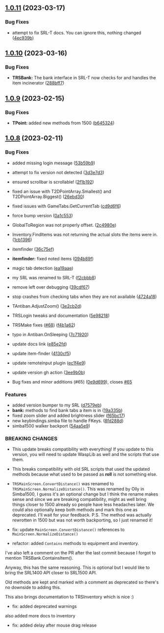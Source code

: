## [1.0.11](https://github.com/Torwent/SRL-T/compare/v1.0.10...v1.0.11) (2023-03-17)


### Bug Fixes

* attempt to fix SRL-T docs. You can ignore this, nothing changed ([4ec939b](https://github.com/Torwent/SRL-T/commit/4ec939b327dd4d20028bb2d7f78b582e8a4111c7))



## [1.0.10](https://github.com/Torwent/SRL-T/compare/v1.0.9...v1.0.10) (2023-03-16)


### Bug Fixes

* **TRSBank:** The bank interface in SRL-T now checks for and handles the item incinerator ([288bff7](https://github.com/Torwent/SRL-T/commit/288bff7579234d3f0c5c7614b6fe1a5c9fb61193))



## [1.0.9](https://github.com/Torwent/SRL-T/compare/v1.0.8...v1.0.9) (2023-02-15)


### Bug Fixes

* **TPoint:** added new methods from 1500 ([b645324](https://github.com/Torwent/SRL-T/commit/b645324c2f4f74c8a02725ddbd1e3b9de966f9b0))



## [1.0.8](https://github.com/Torwent/SRL-T/compare/f65bc17a9d9cfb93a5b76ffa3ff072c44e92c3cf...v1.0.8) (2023-02-11)


### Bug Fixes

* added missing login message ([53b59b9](https://github.com/Torwent/SRL-T/commit/53b59b904fa4948dc54b5dd5b398fcc4eb187769))
* attempt to fix version not detected ([3d3e7d3](https://github.com/Torwent/SRL-T/commit/3d3e7d3c87b623699b986d4af012a02563f32ae6))
* ensured scrollbar is scrollable! ([2f1b192](https://github.com/Torwent/SRL-T/commit/2f1b192425d4ed9357d7a9ddee8da509d77ecd35))
* fixed an issue with T2DPointArray.Smallest() and T2DPointArray.Biggest() ([26ebd30](https://github.com/Torwent/SRL-T/commit/26ebd30251848495703fe9786176cb4fbaf57499))
* fixed issues with GameTabs.GetCurrentTab ([cd9d6f6](https://github.com/Torwent/SRL-T/commit/cd9d6f63ffa02a6a7d3914e62073ed461eb89e8a))
* force bump version ([0a1c553](https://github.com/Torwent/SRL-T/commit/0a1c55323cc259d19ef569c426caad012fb36f82))
* GlobalToRegion was not properly offset. ([2c4980e](https://github.com/Torwent/SRL-T/commit/2c4980eaa67a3f5f0d664b7cdde3dd6b74f6403f))
* Inventory.FindItems was not returning the actual slots the items were in. ([1cb1396](https://github.com/Torwent/SRL-T/commit/1cb1396ca366c4243e56fd9c7561114dc7506d0b))
* itemfinder ([36c75ef](https://github.com/Torwent/SRL-T/commit/36c75effb2c3125f19c260c19669f8b299c4a0c0))
* **itemfinder:** fixed noted items ([094b89f](https://github.com/Torwent/SRL-T/commit/094b89f3cf0356a652ffe0158f338dbb08adbdb0))
* magic tab detection ([ea19aae](https://github.com/Torwent/SRL-T/commit/ea19aae596e75c4cbf8274ed44a1612538243437))
* my SRL was renamed to SRL-T ([f2cbbb8](https://github.com/Torwent/SRL-T/commit/f2cbbb80b2a6826af695b07f241d52b858a5c213))
* remove left over debugging ([39cdf67](https://github.com/Torwent/SRL-T/commit/39cdf67af91365a1035937e5d19266d3d6fd29da))
* stop crashes from checking tabs when they are not available ([4724a18](https://github.com/Torwent/SRL-T/commit/4724a188446c9f66123af7b15b6c928fceef28ce))
* TAntiban.AdjustZoom() ([3e2cb2d](https://github.com/Torwent/SRL-T/commit/3e2cb2dc057661b177c6ca74e581be7e3f4484f1))
* TRSLogin tweaks and documentation ([5e98218](https://github.com/Torwent/SRL-T/commit/5e98218799aeebbc39e3a3eec38b7cc5830829c9))
* TRSMake fixes ([#68](https://github.com/Torwent/SRL-T/issues/68)) ([f4b1a62](https://github.com/Torwent/SRL-T/commit/f4b1a6269a0f0091de5621119d7d2437e41734be))
* typo in Antiban.OnSleeping ([7c71920](https://github.com/Torwent/SRL-T/commit/7c71920d3bd81fb3d0e97d8db1188bf2ca4003d5))
* update docs link ([e85e2fd](https://github.com/Torwent/SRL-T/commit/e85e2fdf90b960272621715c83a176b846fb9a35))
* update item-finder ([4130cf5](https://github.com/Torwent/SRL-T/commit/4130cf587705549e10fa0cb8bc604f46375a30dc))
* update remoteinput plugin ([ec1f4e9](https://github.com/Torwent/SRL-T/commit/ec1f4e93b32a664cb38b47e5cac266c22dd74a36))
* update version gh action ([3ee9b0b](https://github.com/Torwent/SRL-T/commit/3ee9b0b18a1058339966c04ce7788692cedc7b81))


* Bug fixes and minor additions (#65) ([0e9d699](https://github.com/Torwent/SRL-T/commit/0e9d69914cafa0e7089ca9eb2bd95febbb069505)), closes [#65](https://github.com/Torwent/SRL-T/issues/65)


### Features

* added version bumper to my SRL ([d7579eb](https://github.com/Torwent/SRL-T/commit/d7579eb3bc4b2430ae79e2a1ada687b05ad86cea))
* **bank:** methods to find bank tabs a item is in ([19a335b](https://github.com/Torwent/SRL-T/commit/19a335b85a7d4327f542167fff5724fd4ce56b2c))
* fixed zoom slider and added brightness slider ([f65bc17](https://github.com/Torwent/SRL-T/commit/f65bc17a9d9cfb93a5b76ffa3ff072c44e92c3cf))
* new keybindings.simba file to handle FKeys. ([8fd288d](https://github.com/Torwent/SRL-T/commit/8fd288d85da40aa2b9725ca92b033806305c653f))
* simba1500 walker backport ([54aa5e9](https://github.com/Torwent/SRL-T/commit/54aa5e986585997fd724efd629cb25df94ed492b))


### BREAKING CHANGES

* This update breaks compatibility with everything! If you update to this version, you will need to update WaspLib as well and the scripts that use them.
* This breaks compatibility with old SRL scripts that used the updated methods because what used to be passed as **roll** is not something else.
* `TRSMainScreen.ConvertDistance()` was renamed to `TRSMainScreen.NormalizeDistance()`.
				 This was renamed by Olly in Simba1500, I guess it's an optional change but I think the rename
				 makes sense and since we are breaking compatibility, might as well bring things closer to 1500
				 already so people have less headaches later.
				 We could also optionally keep both methods and mark this one as deprecated. I'll wait for your feedback.
				 P.S. The method was actually rewrotten in 1500 but was not worth backporting, so I just renamed it!

* fix: update `MainScreen.ConvertDistance()` references to `MainScreen.NormalizeDistance()`

* refactor: added `Contains` methods to equipment and inventory.

I've also left a comment on the PR after the last commit because I forgot to mention TRSBank.ContainsItem().

Anyway, this has the same reasoning. This is optional but I would like to bring the SRL1400 API closer to SRL1500 API.

Old methods are kept and marked with a comment as deprecated so there's no downside to adding this.

This also brings documentation to TRSInventory which is nice :)

* fix: added deprecated warnings

also added more docs to inventory

* fix: added delay after mouse drag release



